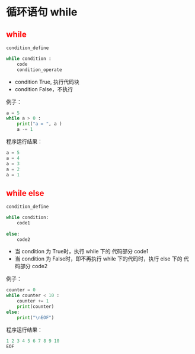 # 循环语句 while

## **<font color="red"> while </font>**

```python
condition_define

while condition :
    code
    condition_operate
```

- condition True, 执行代码块
- condition False，不执行

例子：

```python
a = 5
while a > 0 :
    print("a = ", a )
   	a -= 1
```

程序运行结果：

```python
a = 5
a = 4
a = 3
a = 2
a = 1
```



## **<font color="red"> while else </font>**

```python
condition_define

while condition:
  	code1
    
else:
  	code2
```

- 当 condition 为 True时，执行 while 下的 代码部分 code1
- 当 condition 为 False时，即不再执行 while 下的代码时，执行 else 下的 代码部分 code2

例子：

```python
counter = 0
while counter < 10 :
  	counter += 1
  	print(counter)
else:
    print("\nEOF")
```

程序运行结果：

```python
1 2 3 4 5 6 7 8 9 10 
EOF
```

